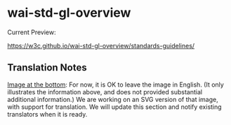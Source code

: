 # wai-std-gl-overview

Current Preview:

https://w3c.github.io/wai-std-gl-overview/standards-guidelines/

## Translation Notes

[Image at the bottom](https://www.w3.org/WAI/content-images/wai-std-gl-overview/specs.png):  For now, it is OK to leave the image in English. (It only illustrates the information above, and does not provided substantial additional information.) We are working on an SVG version of that image, with support for translation. We will update this section and notify existing translators when it is ready.
